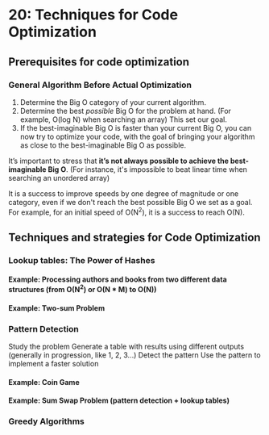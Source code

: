 # 20: Techniques for Code Optimization

## Prerequisites for code optimization 

### General Algorithm Before Actual Optimization

1. Determine the Big O category of your current algorithm.
2. Determine the best _possible_ Big O for the problem at hand. (For example, O(log N) when searching an array) This set our goal.
3. If the best-imaginable Big O is faster than your current Big O, you can now try to optimize your code, with the goal of bringing your algorithm as close to the best-imaginable Big O as possible.

It’s important to stress that **it’s not always possible to achieve the best-imaginable Big O**. (For instance, it's impossible to beat linear time when searching an unordered array)

It is a success to improve speeds by one degree of magnitude or one category, even if we don't reach the best possible Big O we set as a goal. For example, for an initial speed of O(N<sup>2</sup>), it is a success to reach O(N).

## Techniques and strategies for Code Optimization

### Lookup tables: The Power of Hashes

#### Example: Processing authors and books from two different data structures (from O(N<sup>2</sup>) or O(N * M) to O(N))

#### Example: Two-sum Problem

### Pattern Detection

Study the problem
Generate a table with results using different outputs (generally in progression, like 1, 2, 3...)
Detect the pattern
Use the pattern to implement a faster solution

#### Example: Coin Game

#### Example: Sum Swap Problem (pattern detection + lookup tables)

### Greedy Algorithms
